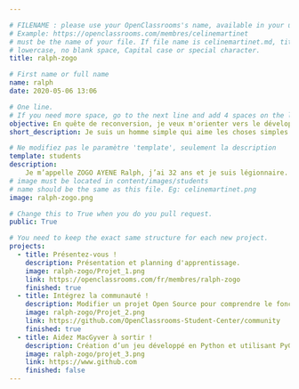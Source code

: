 ```yaml
---

# FILENAME : please use your OpenClassrooms's name, available in your url.
# Example: https://openclassrooms.com/membres/celinemartinet
# must be the name of your file. If file name is celinemartinet.md, title is celinemartinet.
# lowercase, no blank space, Capital case or special character.
title: ralph-zogo

# First name or full name
name: ralph
date: 2020-05-06 13:06

# One line.
# If you need more space, go to the next line and add 4 spaces on the left, as in 'description'.
objective: En quête de reconversion, je veux m'orienter vers le développement informatique.
short_description: Je suis un homme simple qui aime les choses simples.

# Ne modifiez pas le paramètre 'template', seulement la description
template: students
description: 
    Je m’appelle ZOGO AYENE Ralph, j’ai 32 ans et je suis légionnaire. 
# image must be located in content/images/students
# name should be the same as this file. Eg: celinemartinet.png
image: ralph-zogo.png

# Change this to True when you do you pull request.
public: True

# You need to keep the exact same structure for each new project. 
projects:
  - title: Présentez-vous !
    description: Présentation et planning d'apprentissage.
    image: ralph-zogo/Projet_1.png
    link: https://openclassrooms.com/fr/membres/ralph-zogo
    finished: true
  - title: Intégrez la communauté !
    description: Modifier un projet Open Source pour comprendre le fonctionnement de GIT et Github.
    image: ralph-zogo/Projet_2.png
    link: https://github.com/OpenClassrooms-Student-Center/community 
    finished: true
  - title: Aidez MacGyver à sortir !
    description: Création d’un jeu développé en Python et utilisant PyGame.
    image: ralph-zogo/projet_3.png
    link: https://www.github.com
    finished: false
---
```


